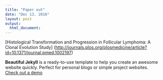 ```yaml
---
title: "Paper out"
date: "Dec 13, 2016"
layout: post
output:
  html_document:
---
```


[Histological Transformation and Progression in Follicular Lymphoma: A Clonal Evolution Study] (http://journals.plos.org/plosmedicine/article?id=10.1371/journal.pmed.1002197)

**Beautiful Jekyll** is a ready-to-use template to help you create an awesome website quickly. Perfect for personal blogs or simple project websites.  [Check out a demo](http://deanattali.com/beautiful-jekyll)
